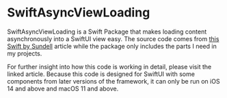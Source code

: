 # SwiftAsyncViewLoading

SwiftAsyncViewLoading is a Swift Package that makes loading content asynchronously into a SwiftUI view easy. The source code comes from [this Swift by Sundell](https://www.swiftbysundell.com/articles/handling-loading-states-in-swiftui/) article while the package only includes the parts I need in my projects.

For further insight into how this code is working in detail, please visit the linked article. Because this code is designed for SwiftUI with some components from later versions of the framework, it can only be run on iOS 14 and above and macOS 11 and above.
